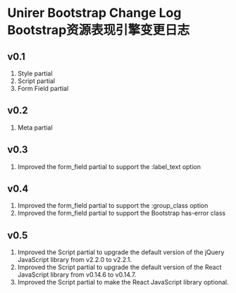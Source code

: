 # Unirer Bootstrap Change Log Bootstrap资源表现引擎变更日志

## v0.1
1. Style partial
2. Script partial
3. Form Field partial

## v0.2
1. Meta partial

## v0.3
1. Improved the form_field partial to support the :label_text option

## v0.4
1. Improved the form_field partial to support the :group_class option
2. Improved the form_field partial to support the Bootstrap has-error class

## v0.5
1. Improved the Script partial to upgrade the default version of the jQuery JavaScript library from v2.2.0 to v2.2.1.
2. Improved the Script partial to upgrade the default version of the React JavaScript library from v0.14.6 to v0.14.7.
3. Improved the Script partial to make the React JavaScript library optional.

